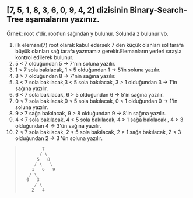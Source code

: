 ## [7, 5, 1, 8, 3, 6, 0, 9, 4, 2] dizisinin Binary-Search-Tree aşamalarını yazınız.

Örnek: root x'dir. root'un sağından y bulunur. Solunda z bulunur vb.        

1. ilk elemanı(7) root olarak kabul edersek 7 den küçük olanları sol tarafa büyük olanları sağ tarafa yazmamız gerekir.Elemanların yerleri sırayla kontrol edilerek bulunur.
2. 5 < 7 olduğundan 5  -> 7'nin soluna yazılır.
3. 1 < 7 sola bakılacak, 1 < 5 olduğundan 1 -> 5'in soluna yazılır.
4. 8 > 7 olduğundan 8 -> 7'nin sağına yazılır.
5. 3 < 7 sola bakılacak,3 < 5 sola bakılacak, 3 > 1 olduğundan 3 -> 1'in sağına yazılır.
6. 6 < 7 sola bakılacak, 6 > 5 olduğundan 6 -> 5'in sağına yazılır.
7. 0 < 7 sola bakılacak,0 < 5 sola bakılacak, 0 < 1 olduğundan 0 -> 1'in soluna yazılır.
8. 9 > 7 sağa bakılacak, 9 > 8 olduğundan 9 -> 8'in sağına yazılır.
9. 4 < 7 sola bakılacak, 4 < 5 sola bakılacak, 4 > 1 sağa bakılacak , 4 > 3 olduğundan 4 -> 3'ün sağına yazılır.
10. 2 < 7 sola bakılacak, 2 < 5 sola bakılacak, 2 > 1 sağa bakılacak, 2 < 3 olduğundan 2 -> 3 'ün soluna yazılır.

 >             7  
 >            / \
 >           5   8
 >          / \   \
 >         1   6   9 
 >        / \   
 >       0   3  
 >          / \
 >         2   4  